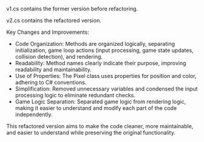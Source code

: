 v1.cs contains the former version before refactoring.

v2.cs contains the refactored version.

Key Changes and Improvements:

* Code Organization: Methods are organized logically, separating initialization, game loop actions (input processing, game state updates, collision detection), and rendering.
* Readability: Method names clearly indicate their purpose, improving readability and maintainability.
* Use of Properties: The Pixel class uses properties for position and color, adhering to C# conventions.
* Simplification: Removed unnecessary variables and condensed the input processing logic to eliminate redundant checks.
* Game Logic Separation: Separated game logic from rendering logic, making it easier to understand and modify each part of the code independently.

This refactored version aims to make the code cleaner, more maintainable, and easier to understand while preserving the original functionality.